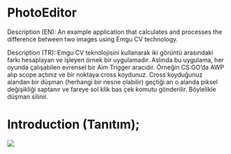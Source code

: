 # PhotoEditor
Description (EN): An example application that calculates and processes the difference between two images using Emgu CV technology.

Description (TR): Emgu CV teknolojisini kullanarak iki görüntü arasındaki farkı hesaplayan ve işleyen örnek bir uygulamadır. Aslında bu uygulama, her oyunda çalışabilen evrensel bir Aim Trigger aracıdır. Örneğin CS:GO’da AWP alıp scope açtınız ve bir noktaya cross koydunuz. Cross koyduğunuz alandan bir düşman (herhangi bir nesne olabilir) geçtiği an o alanda piksel değişikliği saptanır ve fareye sol klik bas çek komutu gönderilir. Böylelikle düşman silinir. 

# Introduction (Tanıtım);

![](https://raw.githubusercontent.com/horriblebyte/ProjectScreenshots/main/PhotoEditor/PhotoEditor_Introduction_CSGO.gif)

